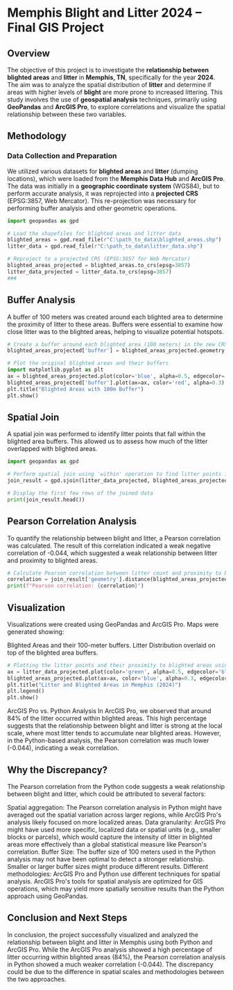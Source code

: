 
# Memphis Blight and Litter 2024 – Final GIS Project

## Overview
The objective of this project is to investigate the **relationship between blighted areas** and **litter** in **Memphis, TN**, specifically for the year **2024**. The aim was to analyze the spatial distribution of **litter** and determine if areas with higher levels of **blight** are more prone to increased littering. This study involves the use of **geospatial analysis** techniques, primarily using **GeoPandas** and **ArcGIS Pro**, to explore correlations and visualize the spatial relationship between these two variables.

## Methodology

### Data Collection and Preparation
We utilized various datasets for **blighted areas** and **litter** (dumping locations), which were loaded from the **Memphis Data Hub** and **ArcGIS Pro**. The data was initially in a **geographic coordinate system** (WGS84), but to perform accurate analysis, it was reprojected into a **projected CRS** (EPSG:3857, Web Mercator). This re-projection was necessary for performing buffer analysis and other geometric operations.

```python
import geopandas as gpd

# Load the shapefiles for blighted areas and litter data
blighted_areas = gpd.read_file(r"C:\path_to_data\blighted_areas.shp")
litter_data = gpd.read_file(r"C:\path_to_data\litter_data.shp")

# Reproject to a projected CRS (EPSG:3857 for Web Mercator)
blighted_areas_projected = blighted_areas.to_crs(epsg=3857)
litter_data_projected = litter_data.to_crs(epsg=3857)
###
```
## Buffer Analysis
A buffer of 100 meters was created around each blighted area to determine the proximity of litter to these areas. Buffers were essential to examine how close litter was to the blighted areas, helping to visualize potential hotspots.
```python
# Create a buffer around each blighted area (100 meters) in the new CRS
blighted_areas_projected['buffer'] = blighted_areas_projected.geometry.buffer(100)

# Plot the original blighted areas and their buffers
import matplotlib.pyplot as plt
ax = blighted_areas_projected.plot(color='blue', alpha=0.5, edgecolor='black')
blighted_areas_projected['buffer'].plot(ax=ax, color='red', alpha=0.3)
plt.title("Blighted Areas with 100m Buffer")
plt.show()
```
## Spatial Join
A spatial join was performed to identify litter points that fall within the blighted area buffers. This allowed us to assess how much of the litter overlapped with blighted areas.
```python
import geopandas as gpd

# Perform spatial join using 'within' operation to find litter points inside blighted area buffers
join_result = gpd.sjoin(litter_data_projected, blighted_areas_projected, how="inner", predicate="within")

# Display the first few rows of the joined data
print(join_result.head())
```
## Pearson Correlation Analysis
To quantify the relationship between blight and litter, a Pearson correlation was calculated. The result of this correlation indicated a weak negative correlation of -0.044, which suggested a weak relationship between litter and proximity to blighted areas.
```python
# Calculate Pearson correlation between litter count and proximity to blighted areas
correlation = join_result['geometry'].distance(blighted_areas_projected['buffer'].iloc[0]).corr(join_result['litter_id'])
print(f"Pearson correlation: {correlation}")
```
## Visualization
Visualizations were created using GeoPandas and ArcGIS Pro. Maps were generated showing:

Blighted Areas and their 100-meter buffers.
Litter Distribution overlaid on top of the blighted area buffers.
```python
# Plotting the litter points and their proximity to blighted areas using GeoPandas
ax = litter_data_projected.plot(color='green', alpha=0.5, edgecolor='black', label="Litter")
blighted_areas_projected.plot(ax=ax, color='blue', alpha=0.3, edgecolor='black', label="Blighted Areas")
plt.title("Litter and Blighted Areas in Memphis (2024)")
plt.legend()
plt.show()
```
ArcGIS Pro vs. Python Analysis
In ArcGIS Pro, we observed that around 84% of the litter occurred within blighted areas. This high percentage suggests that the relationship between blight and litter is strong at the local scale, where most litter tends to accumulate near blighted areas.
However, in the Python-based analysis, the Pearson correlation was much lower (-0.044), indicating a weak correlation.
## Why the Discrepancy?
The Pearson correlation from the Python code suggests a weak relationship between blight and litter, which could be attributed to several factors:

Spatial aggregation: The Pearson correlation analysis in Python might have averaged out the spatial variation across larger regions, while ArcGIS Pro's analysis likely focused on more localized areas.
Data granularity: ArcGIS Pro might have used more specific, localized data or spatial units (e.g., smaller blocks or parcels), which would capture the intensity of litter in blighted areas more effectively than a global statistical measure like Pearson's correlation.
Buffer Size: The buffer size of 100 meters used in the Python analysis may not have been optimal to detect a stronger relationship. Smaller or larger buffer sizes might produce different results.
Different methodologies: ArcGIS Pro and Python use different techniques for spatial analysis. ArcGIS Pro's tools for spatial analysis are optimized for GIS operations, which may yield more spatially sensitive results than the Python approach using GeoPandas.
## Conclusion and Next Steps
In conclusion, the project successfully visualized and analyzed the relationship between blight and litter in Memphis using both Python and ArcGIS Pro. While the ArcGIS Pro analysis showed a high percentage of litter occurring within blighted areas (84%), the Pearson correlation analysis in Python showed a much weaker correlation (-0.044). The discrepancy could be due to the difference in spatial scales and methodologies between the two approaches.
